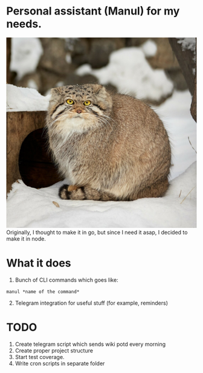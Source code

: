 # Personal assistant (Manul) for my needs.
![this is cool Manul](./assets/manul.jpeg)
Originally, I thought to make it in go, but since I need it asap, I decided to make it in node.

# What it does
1. Bunch of CLI commands which goes like:
```
manul *name of the command*
```
2. Telegram integration for useful stuff (for example, reminders)
# TODO

1. Create telegram script which sends wiki potd every morning
2. Create proper project structure
3. Start test coverage.
4. Write cron scripts in separate folder